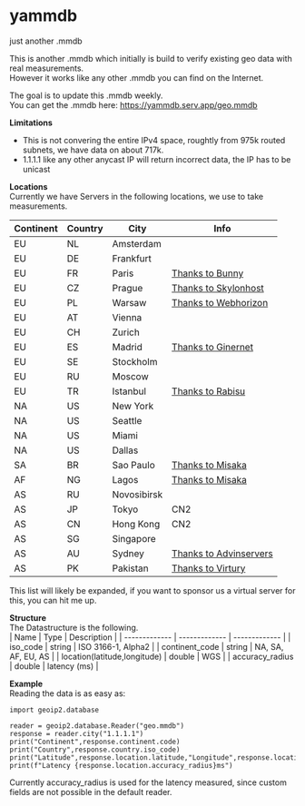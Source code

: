 # yammdb
just another .mmdb

This is another .mmdb which initially is build to verify existing geo data with real measurements.<br>
However it works like any other .mmdb you can find on the Internet.<br>

The goal is to update this .mmdb weekly.<br>
You can get the .mmdb here: https://yammdb.serv.app/geo.mmdb<br>

**Limitations**<br>
- This is not convering the entire IPv4 space, roughtly from 975k routed subnets, we have data on about 717k.
- 1.1.1.1 like any other anycast IP will return incorrect data, the IP has to be unicast

**Locations**<br>
Currently we have Servers in the following locations, we use to take measurements.<br>

| Continent     | Country       | City          | Info          |
| ------------- | ------------- | ------------- | ------------- |
|EU             |NL             | Amsterdam     |               |
|EU             |DE             | Frankfurt     |               |
|EU             |FR             | Paris         | [Thanks to Bunny](https://bunny.net) |
|EU             |CZ             | Prague        | [Thanks to Skylonhost](https://skylonhost.com) |
|EU             |PL             | Warsaw        | [Thanks to Webhorizon](https://webhorizon.net) |
|EU             |AT             | Vienna        |               |
|EU             |CH             | Zurich        |               |
|EU             |ES             | Madrid        | [Thanks to Ginernet](https://ginernet.com) |
|EU             |SE             | Stockholm     |               |
|EU             |RU             | Moscow        |               |
|EU             |TR             | Istanbul      | [Thanks to Rabisu](https://rabisu.com) |
|NA             |US             | New York      |               |
|NA             |US             | Seattle       |               |
|NA             |US             | Miami         |               |
|NA             |US             | Dallas        |               |
|SA             |BR             | Sao Paulo     | [Thanks to Misaka](https://misaka.io) |
|AF             |NG             | Lagos         | [Thanks to Misaka](https://misaka.io) |
|AS             |RU             | Novosibirsk   |               |
|AS             |JP             | Tokyo         | CN2           |
|AS             |CN             | Hong Kong     | CN2           |
|AS             |SG             | Singapore     |               |
|AS             |AU             | Sydney        | [Thanks to Advinservers](https://advinservers.com) |
|AS             |PK             | Pakistan      | [Thanks to Virtury](https://virtury.com) |

This list will likely be expanded, if you want to sponsor us a virtual server for this, you can hit me up.<br>

**Structure**<br>
The Datastructure is the following.<br>
| Name                         | Type          | Description        |
| -------------                | ------------- | -------------      |
| iso_code                     | string        | ISO 3166-1, Alpha2 |
| continent_code               | string        | NA, SA, AF, EU, AS |
| location(latitude,longitude) | double        | WGS                |
| accuracy_radius              | double        | latency (ms)       |    

**Example**<br>
Reading the data is as easy as:
```
import geoip2.database

reader = geoip2.database.Reader("geo.mmdb")
response = reader.city("1.1.1.1")
print("Continent",response.continent.code)
print("Country",response.country.iso_code)
print("Latitude",response.location.latitude,"Longitude",response.location.longitude)
print(f"Latency {response.location.accuracy_radius}ms")
```
Currently accuracy_radius is used for the latency measured, since custom fields are not possible in the default reader.